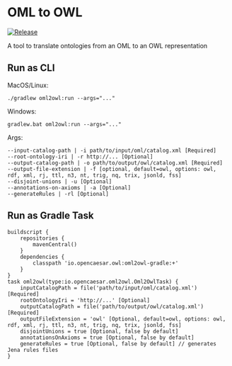 # OML to OWL

[![Release](https://img.shields.io/github/v/tag/opencaesar/owl-adapter?label=release)](https://github.com/opencaesar/owl-adapter/releases/latest)

A tool to translate ontologies from an OML to an OWL representation

## Run as CLI

MacOS/Linux:
```
./gradlew oml2owl:run --args="..."
```
Windows:
```
gradlew.bat oml2owl:run --args="..."
```
Args:
```
--input-catalog-path | -i path/to/input/oml/catalog.xml [Required]
--root-ontology-iri | -r http://... [Optional]
--output-catalog-path | -o path/to/output/owl/catalog.xml [Required]
--output-file-extension | -f [optional, default=owl, options: owl, rdf, xml, rj, ttl, n3, nt, trig, nq, trix, jsonld, fss]
--disjoint-unions | -u [Optional]
--annotations-on-axioms | -a [Optional]
--generateRules | -rl [Optional]
```

## Run as Gradle Task
```
buildscript {
    repositories {
        mavenCentral()
    }
    dependencies {
        classpath 'io.opencaesar.owl:oml2owl-gradle:+'
    }
}
task oml2owl(type:io.opencaesar.oml2owl.Oml2OwlTask) {
    inputCatalogPath = file('path/to/input/oml/catalog.xml') [Required]
    rootOntologyIri = 'http://...' [Optional]
    outputCatalogPath = file('path/to/output/owl/catalog.xml') [Required]
    outputFileExtension = 'owl' [Optional, default=owl, options: owl, rdf, xml, rj, ttl, n3, nt, trig, nq, trix, jsonld, fss]
    disjointUnions = true [Optional, false by default]
    annotationsOnAxioms = true [Optional, false by default]
    generateRules = true [Optional, false by default] // generates Jena rules files
}
